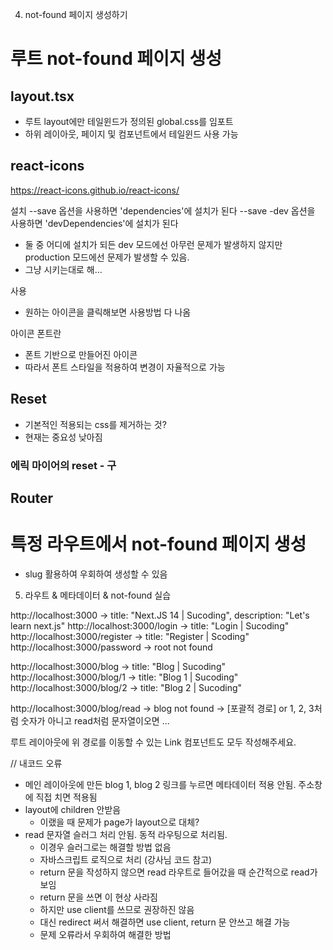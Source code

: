 4. not-found 페이지 생성하기

# 루트 not-found 페이지 생성

## layout.tsx

- 루트 layout에만 테일윈드가 정의된 global.css를 임포트
- 하위 레이아웃, 페이지 및 컴포넌트에서 테일윈드 사용 가능

## react-icons

https://react-icons.github.io/react-icons/

설치
--save 옵션을 사용하면 'dependencies'에 설치가 된다
--save -dev 옵션을 사용하면 'devDependencies'에 설치가 된다

- 둘 중 어디에 설치가 되든 dev 모드에선 아무런 문제가 발생하지 않지만 production 모드에선 문제가 발생할 수 있음.
- 그냥 시키는대로 해...

사용

- 원하는 아이콘을 클릭해보면 사용방법 다 나옴

아이콘 폰트란

- 폰트 기반으로 만들어진 아이콘
- 따라서 폰트 스타일을 적용하여 변경이 자율적으로 가능

## Reset

- 기본적인 적용되는 css를 제거하는 것?
- 현재는 중요성 낮아짐

### 에릭 마이어의 reset - 구

## Router

# 특정 라우트에서 not-found 페이지 생성

- slug 활용하여 우회하여 생성할 수 있음

5. 라우트 & 메타데이터 & not-found 실습

http://localhost:3000 -> title: "Next.JS 14 | Sucoding", description: "Let's learn next.js"
http://localhost:3000/login -> title: "Login | Sucoding"
http://localhost:3000/register -> title: "Register | Scoding"
http://localhost:3000/password -> root not found

http://localhost:3000/blog -> title: "Blog | Sucoding"
http://localhost:3000/blog/1 -> title: "Blog 1 | Sucoding"
http://localhost:3000/blog/2 -> title: "Blog 2 | Sucoding"

http://localhost:3000/blog/read -> blog not found
-> [포괄적 경로] or 1, 2, 3처럼 숫자가 아니고 read처럼 문자열이오면 ...

루트 레이아웃에 위 경로를 이동할 수 있는 Link 컴포넌트도 모두 작성해주세요.

// 내코드 오류

- 메인 레이아웃에 만든 blog 1, blog 2 링크를 누르면 메타데이터 적용 안됨. 주소창에 직접 치면 적용됨
- layout에 children 안받음
  - 이랬을 때 문제가 page가 layout으로 대체?
- read 문자열 슬러그 처리 안됨. 동적 라우팅으로 처리됨.
  - 이경우 슬러그로는 해결할 방법 없음
  - 자바스크립트 로직으로 처리 (강사님 코드 참고)
  - return 문을 작성하지 않으면 read 라우트로 들어갔을 때 순간적으로 read가 보임
  - return 문을 쓰면 이 현상 사라짐
  - 하지만 use client를 쓰므로 권장하진 않음
  - 대신 redirect 써서 해결하면 use client, return 문 안쓰고 해결 가능
  - 문제 오류라서 우회하여 해결한 방법
